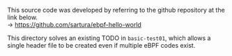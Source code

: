This source code was developed by referring to the github repository at the link below.
<br>
  -> https://github.com/sartura/ebpf-hello-world

This directory solves an existing TODO in `basic-test01`, which allows a single header file to be created even if multiple eBPF codes exist.